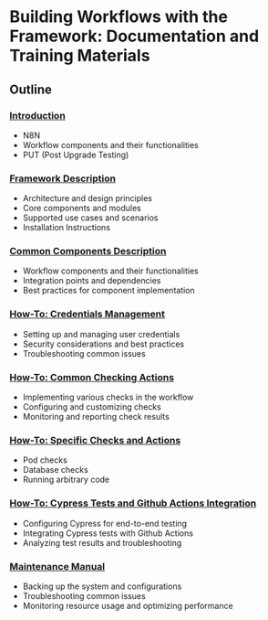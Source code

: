 # Building Workflows with the Framework: Documentation and Training Materials

## Outline

### [Introduction](Introduction)

- N8N
- Workflow components and their functionalities
- PUT (Post Upgrade Testing)

### [Framework Description](Framework-Description)

- Architecture and design principles
- Core components and modules
- Supported use cases and scenarios
- Installation Instructions

### [Common Components Description](Common-Components-Description)

- Workflow components and their functionalities
- Integration points and dependencies
- Best practices for component implementation

### [How-To: Credentials Management](Credentials-Management)

- Setting up and managing user credentials
- Security considerations and best practices
- Troubleshooting common issues

### [How-To: Common Checking Actions](Common-Checking-Actions)

- Implementing various checks in the workflow
- Configuring and customizing checks
- Monitoring and reporting check results

### [How-To: Specific Checks and Actions](Specific-Checks-and-Actions)

- Pod checks
- Database checks
- Running arbitrary code

### [How-To: Cypress Tests and Github Actions Integration](Cypress-Tests-and-Github-Actions-Integration)

- Configuring Cypress for end-to-end testing
- Integrating Cypress tests with Github Actions
- Analyzing test results and troubleshooting

### [Maintenance Manual](Maintenance-Manual)

- Backing up the system and configurations
- Troubleshooting common issues
- Monitoring resource usage and optimizing performance
